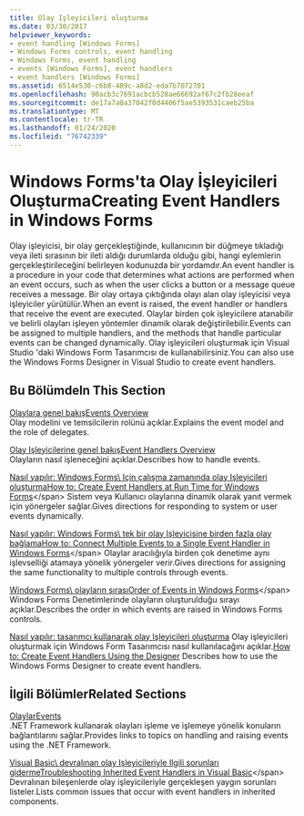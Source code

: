 ```yaml
---
title: Olay Işleyicileri oluşturma
ms.date: 03/30/2017
helpviewer_keywords:
- event handling [Windows Forms]
- Windows Forms controls, event handling
- Windows Forms, event handling
- events [Windows Forms], event handlers
- event handlers [Windows Forms]
ms.assetid: 6514e530-c6b8-489c-a8d2-eda7b7072701
ms.openlocfilehash: 90acb3c7691acbcb528ae66692af67c2fb28eeaf
ms.sourcegitcommit: de17a7a0a37042f0d4406f5ae5393531caeb25ba
ms.translationtype: MT
ms.contentlocale: tr-TR
ms.lasthandoff: 01/24/2020
ms.locfileid: "76742339"
---
```

# <a name="creating-event-handlers-in-windows-forms"></a><span data-ttu-id="eb7fc-102">Windows Forms'ta Olay İşleyicileri Oluşturma</span><span class="sxs-lookup"><span data-stu-id="eb7fc-102">Creating Event Handlers in Windows Forms</span></span>

<span data-ttu-id="eb7fc-103">Olay işleyicisi, bir olay gerçekleştiğinde, kullanıcının bir düğmeye tıkladığı veya ileti sırasının bir ileti aldığı durumlarda olduğu gibi, hangi eylemlerin gerçekleştirileceğini belirleyen kodunuzda bir yordamdır.</span><span class="sxs-lookup"><span data-stu-id="eb7fc-103">An event handler is a procedure in your code that determines what actions are performed when an event occurs, such as when the user clicks a button or a message queue receives a message.</span></span> <span data-ttu-id="eb7fc-104">Bir olay ortaya çıktığında olayı alan olay işleyicisi veya işleyiciler yürütülür.</span><span class="sxs-lookup"><span data-stu-id="eb7fc-104">When an event is raised, the event handler or handlers that receive the event are executed.</span></span> <span data-ttu-id="eb7fc-105">Olaylar birden çok işleyicilere atanabilir ve belirli olayları işleyen yöntemler dinamik olarak değiştirilebilir.</span><span class="sxs-lookup"><span data-stu-id="eb7fc-105">Events can be assigned to multiple handlers, and the methods that handle particular events can be changed dynamically.</span></span> <span data-ttu-id="eb7fc-106">Olay işleyicileri oluşturmak için Visual Studio 'daki Windows Form Tasarımcısı de kullanabilirsiniz.</span><span class="sxs-lookup"><span data-stu-id="eb7fc-106">You can also use the Windows Forms Designer in Visual Studio to create event handlers.</span></span>

## <a name="in-this-section"></a><span data-ttu-id="eb7fc-107">Bu Bölümde</span><span class="sxs-lookup"><span data-stu-id="eb7fc-107">In This Section</span></span>

 <span data-ttu-id="eb7fc-108">[Olaylara genel bakış](events-overview-windows-forms.md)</span><span class="sxs-lookup"><span data-stu-id="eb7fc-108">[Events Overview](events-overview-windows-forms.md)</span></span>\
 <span data-ttu-id="eb7fc-109">Olay modelini ve temsilcilerin rolünü açıklar.</span><span class="sxs-lookup"><span data-stu-id="eb7fc-109">Explains the event model and the role of delegates.</span></span>

 <span data-ttu-id="eb7fc-110">[Olay Işleyicilerine genel bakış](event-handlers-overview-windows-forms.md)</span><span class="sxs-lookup"><span data-stu-id="eb7fc-110">[Event Handlers Overview](event-handlers-overview-windows-forms.md)</span></span>\
 <span data-ttu-id="eb7fc-111">Olayların nasıl işleneceğini açıklar.</span><span class="sxs-lookup"><span data-stu-id="eb7fc-111">Describes how to handle events.</span></span>

 <span data-ttu-id="eb7fc-112">[Nasıl yapılır: Windows Forms\ Için çalışma zamanında olay Işleyicileri oluşturma](how-to-create-event-handlers-at-run-time-for-windows-forms.md)</span><span class="sxs-lookup"><span data-stu-id="eb7fc-112">[How to: Create Event Handlers at Run Time for Windows Forms](how-to-create-event-handlers-at-run-time-for-windows-forms.md)\</span></span>
 <span data-ttu-id="eb7fc-113">Sistem veya Kullanıcı olaylarına dinamik olarak yanıt vermek için yönergeler sağlar.</span><span class="sxs-lookup"><span data-stu-id="eb7fc-113">Gives directions for responding to system or user events dynamically.</span></span>

 <span data-ttu-id="eb7fc-114">[Nasıl yapılır: Windows Forms\ tek bir olay Işleyicisine birden fazla olay bağlama](how-to-connect-multiple-events-to-a-single-event-handler-in-windows-forms.md)</span><span class="sxs-lookup"><span data-stu-id="eb7fc-114">[How to: Connect Multiple Events to a Single Event Handler in Windows Forms](how-to-connect-multiple-events-to-a-single-event-handler-in-windows-forms.md)\</span></span>
 <span data-ttu-id="eb7fc-115">Olaylar aracılığıyla birden çok denetime aynı işlevselliği atamaya yönelik yönergeler verir.</span><span class="sxs-lookup"><span data-stu-id="eb7fc-115">Gives directions for assigning the same functionality to multiple controls through events.</span></span>

 <span data-ttu-id="eb7fc-116">[Windows Forms\ olayların sırası](order-of-events-in-windows-forms.md)</span><span class="sxs-lookup"><span data-stu-id="eb7fc-116">[Order of Events in Windows Forms](order-of-events-in-windows-forms.md)\</span></span>
 <span data-ttu-id="eb7fc-117">Windows Forms Denetimlerinde olayların oluşturulduğu sırayı açıklar.</span><span class="sxs-lookup"><span data-stu-id="eb7fc-117">Describes the order in which events are raised in Windows Forms controls.</span></span>

 <span data-ttu-id="eb7fc-118">[Nasıl yapılır: tasarımcı kullanarak olay Işleyicileri oluşturma](https://docs.microsoft.com/previous-versions/visualstudio/visual-studio-2010/zwwsdtbk(v=vs.100)) Olay işleyicileri oluşturmak için Windows Form Tasarımcısı nasıl kullanılacağını açıklar.</span><span class="sxs-lookup"><span data-stu-id="eb7fc-118">[How to: Create Event Handlers Using the Designer](https://docs.microsoft.com/previous-versions/visualstudio/visual-studio-2010/zwwsdtbk(v=vs.100)) Describes how to use the Windows Forms Designer to create event handlers.</span></span>

## <a name="related-sections"></a><span data-ttu-id="eb7fc-119">İlgili Bölümler</span><span class="sxs-lookup"><span data-stu-id="eb7fc-119">Related Sections</span></span>

 <span data-ttu-id="eb7fc-120">[Olaylar](../../standard/events/index.md)</span><span class="sxs-lookup"><span data-stu-id="eb7fc-120">[Events](../../standard/events/index.md)</span></span>\
 <span data-ttu-id="eb7fc-121">.NET Framework kullanarak olayları işleme ve işlemeye yönelik konuların bağlantılarını sağlar.</span><span class="sxs-lookup"><span data-stu-id="eb7fc-121">Provides links to topics on handling and raising events using the .NET Framework.</span></span>

 <span data-ttu-id="eb7fc-122">[Visual Basic\ devralınan olay Işleyicileriyle Ilgili sorunları giderme](../../visual-basic/programming-guide/language-features/events/troubleshooting-inherited-event-handlers.md)</span><span class="sxs-lookup"><span data-stu-id="eb7fc-122">[Troubleshooting Inherited Event Handlers in Visual Basic](../../visual-basic/programming-guide/language-features/events/troubleshooting-inherited-event-handlers.md)\</span></span>
 <span data-ttu-id="eb7fc-123">Devralınan bileşenlerde olay işleyicileriyle gerçekleşen yaygın sorunları listeler.</span><span class="sxs-lookup"><span data-stu-id="eb7fc-123">Lists common issues that occur with event handlers in inherited components.</span></span>

